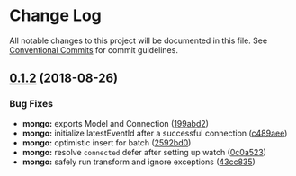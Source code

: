 # Change Log

All notable changes to this project will be documented in this file.
See [Conventional Commits](https://conventionalcommits.org) for commit guidelines.

<a name="0.1.2"></a>
## [0.1.2](https://github.com/tungv/heq/compare/@heq/store-mongo@0.1.1...@heq/store-mongo@0.1.2) (2018-08-26)


### Bug Fixes

* **mongo:** exports Model and Connection ([199abd2](https://github.com/tungv/heq/commit/199abd2))
* **mongo:** initialize latestEventId after a successful connection ([c489aee](https://github.com/tungv/heq/commit/c489aee))
* **mongo:** optimistic insert for batch ([2592bd0](https://github.com/tungv/heq/commit/2592bd0))
* **mongo:** resolve `connected` defer after setting up watch ([0c0a523](https://github.com/tungv/heq/commit/0c0a523))
* **mongo:** safely run transform and ignore exceptions ([43cc835](https://github.com/tungv/heq/commit/43cc835))
